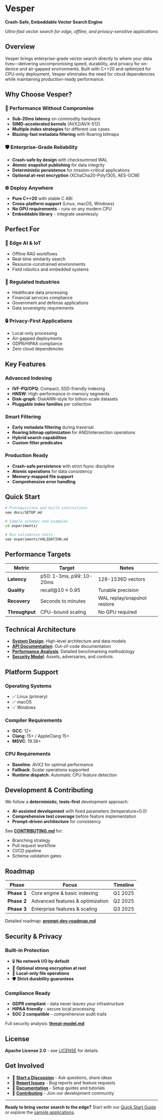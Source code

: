 # Vesper

**Crash-Safe, Embeddable Vector Search Engine**

*Ultra-fast vector search for edge, offline, and privacy-sensitive applications*

## Overview

Vesper brings enterprise-grade vector search directly to where your data lives—delivering uncompromising speed, durability, and privacy for on-device and air-gapped environments. Built with C++20 and optimized for CPU-only deployment, Vesper eliminates the need for cloud dependencies while maintaining production-ready performance.

## Why Choose Vesper?

### 🚀 **Performance Without Compromise**
- **Sub-20ms latency** on commodity hardware
- **SIMD-accelerated kernels** (AVX2/AVX-512)
- **Multiple index strategies** for different use cases
- **Blazing-fast metadata filtering** with Roaring bitmaps

### 🛡️ **Enterprise-Grade Reliability**
- **Crash-safe by design** with checksummed WAL
- **Atomic snapshot publishing** for data integrity
- **Deterministic persistence** for mission-critical applications
- **Optional at-rest encryption** (XChaCha20-Poly1305, AES-GCM)

### 🌐 **Deploy Anywhere**
- **Pure C++20** with stable C ABI
- **Cross-platform support** (Linux, macOS, Windows)
- **No GPU requirements** - runs on any modern CPU
- **Embeddable library** - integrate seamlessly

## Perfect For

### 🎯 **Edge AI & IoT**
- Offline RAG workflows
- Real-time similarity search
- Resource-constrained environments
- Field robotics and embedded systems

### 🏥 **Regulated Industries**
- Healthcare data processing
- Financial services compliance
- Government and defense applications
- Data sovereignty requirements

### 🔒 **Privacy-First Applications**
- Local-only processing
- Air-gapped deployments
- GDPR/HIPAA compliance
- Zero cloud dependencies

## Key Features

### Advanced Indexing
- **IVF-PQ/OPQ**: Compact, SSD-friendly indexing
- **HNSW**: High-performance in-memory segments
- **Disk-graph**: DiskANN-style for billion-scale datasets
- **Pluggable index families** per collection

### Smart Filtering
- **Early metadata filtering** during traversal
- **Roaring bitmap optimization** for AND/intersection operations
- **Hybrid search capabilities**
- **Custom filter predicates**

### Production Ready
- **Crash-safe persistence** with strict fsync discipline
- **Atomic operations** for data consistency
- **Memory-mapped file support**
- **Comprehensive error handling**

## Quick Start

```bash
# Prerequisites and build instructions
see docs/SETUP.md

# Sample schemas and examples
cd experiments/

# Run validation tests
see experiments/VALIDATION.md
```

## Performance Targets

| Metric | Target | Notes |
|--------|-----------|-------|
| **Latency** | p50: 1-3ms, p99: 10-20ms | 128-1536D vectors |
| **Quality** | recall@10 ≈ 0.95 | Tunable precision |
| **Recovery** | Seconds to minutes | WAL replay/snapshot restore |
| **Throughput** | CPU-bound scaling | No GPU required |

## Technical Architecture

- **[System Design](blueprint.md)**: High-level architecture and data models
- **[API Documentation](api-notes.md)**: Out-of-code documentation
- **[Performance Analysis](benchmark-plan.md)**: Detailed benchmarking methodology
- **[Security Model](threat-model.md)**: Assets, adversaries, and controls

## Platform Support

### Operating Systems
- ✅ Linux (primary)
- ✅ macOS 
- ✅ Windows

### Compiler Requirements
- **GCC**: 12+ 
- **Clang**: 15+ / AppleClang 15+
- **MSVC**: 19.36+

### CPU Requirements
- **Baseline**: AVX2 for optimal performance
- **Fallback**: Scalar operations supported
- **Runtime dispatch**: Automatic CPU feature detection

## Development & Contributing

We follow a **deterministic, tests-first** development approach:

- **AI-assisted development** with fixed parameters (temperature=0.0)
- **Comprehensive test coverage** before feature implementation
- **Prompt-driven architecture** for consistency

See **[CONTRIBUTING.md](CONTRIBUTING.md)** for:
- Branching strategy
- Pull request workflow
- CI/CD pipeline
- Schema validation gates

## Roadmap

| Phase | Focus | Timeline |
|-------|--------|----------|
| **Phase 1** | Core engine & basic indexing | Q1 2025 |
| **Phase 2** | Advanced features & optimization | Q2 2025 |
| **Phase 3** | Enterprise features & scaling | Q3 2025 |

Detailed roadmap: **[prompt-dev-roadmap.md](prompt-dev-roadmap.md)**

## Security & Privacy

### Built-in Protection
- 🔒 **No network I/O by default**
- 🔐 **Optional strong encryption at rest**
- 📁 **Local-only file operations**
- 🛡️ **Strict durability guarantees**

### Compliance Ready
- **GDPR compliant** - data never leaves your infrastructure
- **HIPAA friendly** - secure local processing
- **SOC 2 compatible** - comprehensive audit trails

Full security analysis: **[threat-model.md](threat-model.md)**

## License

**Apache License 2.0** - see [LICENSE](LICENSE) for details.

## Get Involved

- 💬 **[Start a Discussion](../../discussions)** - Ask questions, share ideas
- 🐛 **[Report Issues](../../issues)** - Bug reports and feature requests  
- 📖 **[Documentation](docs/)** - Setup guides and tutorials
- 🤝 **[Contributing](CONTRIBUTING.md)** - Join our development community

---

**Ready to bring vector search to the edge?** Start with our [Quick Start Guide](docs/SETUP.md) or explore the [sample applications](experiments/).
